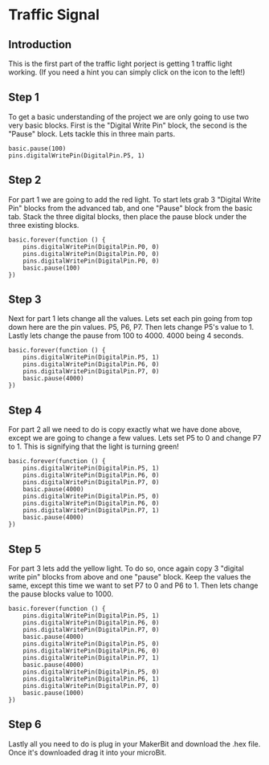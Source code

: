 # Traffic Signal 

## Introduction

This is the first part of the traffic light porject is getting 1 traffic light working. (If you need a hint you can simply click on the icon to the left!)

## Step 1

To get a basic understanding of the project we are only going to use two very basic blocks. First is the "Digital Write Pin" block, the second is the "Pause" block. Lets tackle this in three main parts. 

```blocks
basic.pause(100)
pins.digitalWritePin(DigitalPin.P5, 1)
```

## Step 2 

For part 1 we are going to add the red light. To start lets grab 3 "Digital Write Pin" blocks from the advanced tab, and one "Pause" block from the basic tab. Stack the three digital blocks, then place the pause block under the three existing blocks. 

```blocks
basic.forever(function () {
    pins.digitalWritePin(DigitalPin.P0, 0)
    pins.digitalWritePin(DigitalPin.P0, 0)
    pins.digitalWritePin(DigitalPin.P0, 0)
    basic.pause(100)
})
```

## Step 3 

Next for part 1 lets change all the values. Lets set each pin going from top down here are the pin values. P5, P6, P7. Then lets change P5's value to 1. Lastly lets change the pause from 100 to 4000. 4000 being 4 seconds. 

```blocks
basic.forever(function () {
    pins.digitalWritePin(DigitalPin.P5, 1)
    pins.digitalWritePin(DigitalPin.P6, 0)
    pins.digitalWritePin(DigitalPin.P7, 0)
    basic.pause(4000)
})
```

## Step 4 

For part 2 all we need to do is copy exactly what we have done above, except we are going to change a few values. Lets set P5 to 0 and change P7 to 1. This is signifying that the light is turning green!

```blocks
basic.forever(function () {
    pins.digitalWritePin(DigitalPin.P5, 1)
    pins.digitalWritePin(DigitalPin.P6, 0)
    pins.digitalWritePin(DigitalPin.P7, 0)
    basic.pause(4000)
    pins.digitalWritePin(DigitalPin.P5, 0)
    pins.digitalWritePin(DigitalPin.P6, 0)
    pins.digitalWritePin(DigitalPin.P7, 1)
    basic.pause(4000)
})
```

## Step 5

For part 3 lets add the yellow light. To do so, once again copy 3 "digital write pin" blocks from above and one "pause" block. Keep the values the same, except this time we want to set P7 to 0 and P6 to 1. Then lets change the pause blocks value to 1000.

```blocks
basic.forever(function () {
    pins.digitalWritePin(DigitalPin.P5, 1)
    pins.digitalWritePin(DigitalPin.P6, 0)
    pins.digitalWritePin(DigitalPin.P7, 0)
    basic.pause(4000)
    pins.digitalWritePin(DigitalPin.P5, 0)
    pins.digitalWritePin(DigitalPin.P6, 0)
    pins.digitalWritePin(DigitalPin.P7, 1)
    basic.pause(4000)
    pins.digitalWritePin(DigitalPin.P5, 0)
    pins.digitalWritePin(DigitalPin.P6, 1)
    pins.digitalWritePin(DigitalPin.P7, 0)
    basic.pause(1000)
})
```

## Step 6

Lastly all you need to do is plug in your MakerBit and download the .hex file. Once it's downloaded drag it into your microBit.






